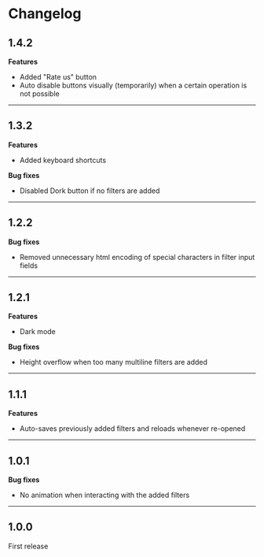 # Changelog

## 1.4.2

__Features__

- Added "Rate us" button
- Auto disable buttons visually (temporarily) when a certain operation is not possible

---

## 1.3.2

__Features__

- Added keyboard shortcuts

__Bug fixes__

- Disabled Dork button if no filters are added

---

## 1.2.2

__Bug fixes__

- Removed unnecessary html encoding of special characters in filter input fields

---

## 1.2.1

__Features__

- Dark mode

__Bug fixes__

- Height overflow when too many multiline filters are added

---

## 1.1.1

__Features__

- Auto-saves previously added filters and reloads whenever re-opened

---

## 1.0.1

__Bug fixes__

- No animation when interacting with the added filters

---

## 1.0.0

First release
